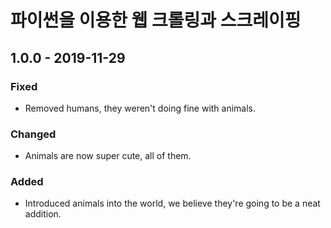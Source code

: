 # 파이썬을 이용한 웹 크롤링과 스크레이핑

## 1.0.0 - 2019-11-29

### Fixed

* Removed humans, they weren't doing fine with animals.

### Changed

* Animals are now super cute, all of them.

### Added

* Introduced animals into the world, we believe they're going to be a neat addition.



